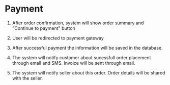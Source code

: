 # Payment

1. After order confirmation, system will show order summary and "Continue to payment" button

2. User will be redirected to payment gateway 

<!-- 4. user can select one of the following payment options
* QR code
* UPI 
if you choose UPI it will ask you the upi methods[paytm,Google pay,phonepay,UPI id]
* Credit/Debit [HDFC, ICICI Bank,all other banks]
* Wallet [phonepay wallet ,Googlepay wallet or it will ask for 'Enter your payment Bank wallet linked number']
* Cash on delivery [u just have to click continue after choosing cash on delivery] -->

3. After successful payment the information will be saved in the database.

4. The system will notify customer about sucessfull order placement through email and SMS. Invoice will be sent through email.

5. The system will notify seller about this order. Order details will be shared with the seller.